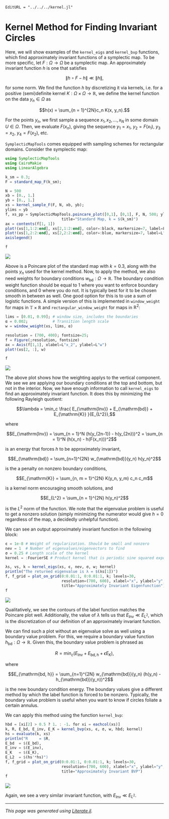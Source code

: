 ```@meta
EditURL = "../../../kernel.jl"
```

# Kernel Method for Finding Invariant Circles

Here, we will show examples of the `kernel_eigs` and `kernel_bvp` functions,
which find approximately invariant functions of a symplectic map. To be more
specific, let $F : \Omega \to \Omega$ be a symplectic map. An approximately
invariant function $h$ is one that satisfies
```math
\lVert h\circ F - h \rVert \ll \lVert h \rVert,
```
for some norm. We find the function $h$ by discretizing it via kernels, i.e. for
a positive (semi)definite kernel $K : \Omega \times \Omega \to \mathbb{R}$, we
define the kernel function on the data $y_n \in \Omega$ as
```math
h(x) = \sum_{n = 1}^{2N}c_n K(x, y_n).
```
For the points $y_n$, we first sample a sequence $x_1, x_2, \dots, x_N$ in some
domain $U \in \Omega$. Then, we evaluate $F(x_n)$, giving the sequence
$y_1 = x_1$, $y_2 = F(x_1)$, $y_3 = x_2$, $y_4 = F(x_2)$, etc.

`SymplecticMapTools` comes equipped with sampling schemes for rectangular
domains. Consider the symplectic map:

````julia
using SymplecticMapTools
using CairoMakie
using LinearAlgebra
````

````julia
k_sm = 0.3;
F = standard_map_F(k_sm);

N = 500
xb = [0., 1.]
yb = [0., 1.]
xs = kernel_sample_F(F, N, xb, yb);
ylims = yb
f, xs_pp = SymplecticMapTools.poincare_plot([0,1], [0,1], F, N, 500; ylims, resolution=(600, 600),
                         title="Standard Map, k = $(k_sm)")
ax = contents(f[1, 1])
plot!(xs[1,1:2:end], xs[2,1:2:end], color=:black, markersize=7, label=L"x_n")
plot!(xs[1,2:2:end], xs[2,2:2:end], color=:blue, markersize=7, label=L"F(x_n)")
axislegend()

f
````
![](kernel-4.png)

Above is a Poincare plot of the standard map with $k = 0.3$, along with the
points $y_n$ used for the kernel method. Now, to apply the method, we also need
weights for boundary conditions $w_{\mathrm{bd}}:\Omega \to \mathbb{R}$. The
boundary condition weight function should be equal to $1$ where you want to
enforce boundary conditions, and $0$ where you do not. It is typically best for
it to be chosen smooth in between as well. One good option for this is to use a
sum of logistic functions. A simple version of this is implemented in
`window_weight` for maps in $\mathbb{T} \times \mathbb{R}$ and
`rectangular_window_weight` for maps in $\mathbb{R}^2$:

````julia
lims = [0.01, 0.99]; # window size, includes the boundaries
α = 0.002;           # Transition length scale
w = window_weight(xs, lims, α)

resolution = (700, 400); fontsize=25;
f = Figure(;resolution, fontsize)
ax = Axis(f[1,1], xlabel=L"x_2", ylabel=L"w")
plot!(xs[2, :], w)

f
````
![](kernel-6.png)

The above plot shows how the weighting applys to the vertical component. We see we are
applying our boundary conditions at the top and bottom, but not in the
interior. Now, we have enough information to call `kernel_eigs` to find an
approximately invariant function. It does this by minimizing the following
Rayleigh quotient:
```math
\lambda = \min_c \frac{ E_{\mathrm{Inv}} + E_{\mathrm{bd}} + E_{\mathrm{K}} }{E_{L^2}},
```
where
```math
E_{\mathrm{Inv}} = \sum_{n = 1}^N (h(y_{2n-1}) - h(y_{2n}))^2 = \sum_{n = 1}^N (h(x_n) - h(F(x_n)))^2
```
is an energy that forces $h$ to be approximately invariant,
```math
E_{\mathrm{bd}} = \sum_{n=1}^{2N} w_{\mathrm{bd}}(y_n) h(y_n)^2
```
is the a penalty on nonzero boundary conditions,
```math
E_{\mathrm{K}} = \sum_{n, m = 1}^{2N} K(y_n, y_m) c_n c_m
```
is a kernel norm encouraging smooth solutions, and
```math
E_{L^2} = \sum_{n = 1}^{2N} h(y_n)^2
```
is the $L^2$ norm of the function. We note that the eigenvalue problem is
useful to get a nonzero solution (simply minimizing the numerator would give
$h = 0$ regardless of the map, a decidedly unhelpful function).

We can see an output approximately invariant function in the following block:

````julia
ϵ = 1e-8 # Weight of regularization. Should be small and nonzero
nev = 1  # Number of eigenvalues/eigenvectors to find
σ = 0.25 # Length scale of the kernel
kernel = :FourierSE # Product kernel that is periodic sine squared exponential in x and squared exponential in y

λs, vs, k = kernel_eigs(xs, ϵ, nev, σ, w; kernel)
println("The returned eigenvalue is λ = $(λs[1])")
f, f_grid = plot_on_grid(0:0.01:1, 0:0.01:1, k; levels=30,
                         resolution=(700, 600), xlabel="x", ylabel="y",
                         title="Approximately Invariant Eigenfunction")
f
````
![](kernel-8.png)

Qualitatively, we see the contours of the label function matches the Poincare
plot well. Additionally, the value of $\lambda$ tells us that
$E_{\mathrm{Inv}} \ll E_{L^2}$, which is the discretization of our definition
of an approximately invariant function.

We can find such a plot without an eigenvalue solve as well using a boundary
value problem. For this, we require a boundary value function
$h_{\mathrm{bd}} : \Omega \to \mathbb{R}$. Given this, the boundary value
problem is phrased as
```math
R = \min_c (E_{\mathrm{Inv}} + E_{\mathrm{bd,h}} + \epsilon E_{\mathrm{K}}),
```
where
```math
E_{\mathrm{bd, h}} = \sum_{n=1}^{2N} w_{\mathrm{bd}}(y_n) (h(y_n) - h_{\mathrm{bd}}(y_n))^2
```
is the new boundary condition energy. The boundary values give a different
method by which the label function is forced to be nonzero. Typically, the
boundary value problem is useful when you want to know if circles foliate a
certain annulus.

We can apply this method using the function `kernel_bvp`:

````julia
hbd = [xi[2] > 0.5 ? 1. : -1. for xi = eachcol(xs)]
k, R, E_bd, E_inv, E_K = kernel_bvp(xs, ϵ, σ, w, hbd; kernel)
hs = evaluate(k, xs)
println("R     = $R,
E_bd  = $(E_bd),
E_inv = $(E_inv),
E_K   = $(E_K),
E_L2  = $(hs'*hs)")
f, f_grid = plot_on_grid(0:0.01:1, 0:0.01:1, k; levels=30,
                         resolution=(700, 600), xlabel="x", ylabel="y",
                         title="Approximately Invariant BVP")
f
````
![](kernel-10.png)

Again, we see a very similar invariant function, with
$E_{\mathrm{Inv}} \ll E_{L^2}$.

---

*This page was generated using [Literate.jl](https://github.com/fredrikekre/Literate.jl).*

